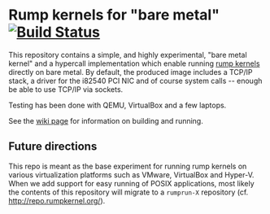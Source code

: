 Rump kernels for "bare metal" [![Build Status](https://travis-ci.org/rumpkernel/rumprun-baremetal.svg?branch=master)](https://travis-ci.org/rumpkernel/rumprun-baremetal)
=======================================

This repository contains a simple, and highly experimental, "bare
metal kernel" and a hypercall implementation which enable running [rump
kernels](http://rumpkernel.org/) directly on bare metal.  By default, the
produced image includes a TCP/IP stack, a driver for the i82540 PCI NIC
and of course system calls -- enough be able to use TCP/IP via sockets.

Testing has been done with QEMU, VirtualBox and a few laptops.

See the [wiki page](http://wiki.rumpkernel.org/Repo:-rumprun-baremetal)
for information on building and running.

Future directions
-----------------

This repo is meant as the base experiment for running rump kernels on
various virtualization platforms such as VMware, VirtualBox and Hyper-V.
When we add support for easy running of POSIX applications, most likely
the contents of this repository will migrate to a `rumprun-X` repository
(cf. http://repo.rumpkernel.org/).
